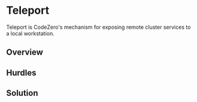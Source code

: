 # Teleport

Teleport is CodeZero's mechanism for exposing remote cluster services to a local workstation.

## Overview

## Hurdles

## Solution